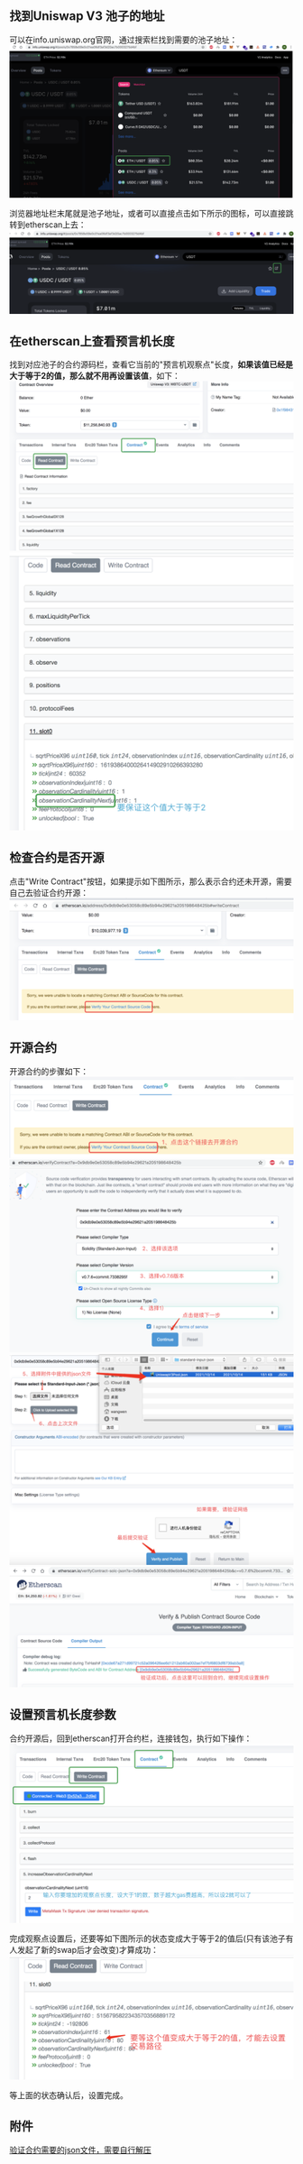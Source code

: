 ## 找到Uniswap V3 池子的地址

可以在info.uniswap.org官网，通过搜索栏找到需要的池子地址：
![1](../../assets/imgs/set_path_pool_1.png)

浏览器地址栏末尾就是池子地址，或者可以直接点击如下所示的图标，可以直接跳转到etherscan上去：
![2](../../assets/imgs/set_path_pool_2.png)

## 在etherscan上查看预言机长度

找到对应池子的合约源码栏，查看它当前的"预言机观察点"长度，**如果该值已经是大于等于2的值，那么就不用再设置该值**，如下：
![3](../../assets/imgs/set_path_pool_3.png)
![4](../../assets/imgs/set_path_pool_4.png)

## 检查合约是否开源
点击"Write Contract"按钮，如果提示如下图所示，那么表示合约还未开源，需要自己去验证合约开源：
![5](../../assets/imgs/set_path_pool_5.png)

## 开源合约

开源合约的步骤如下：
![6](../../assets/imgs/set_path_pool_6.png)
![7](../../assets/imgs/set_path_pool_7.png)
![8](../../assets/imgs/set_path_pool_8.png)
![9](../../assets/imgs/set_path_pool_9.png)

## 设置预言机长度参数

合约开源后，回到etherscan打开合约栏，连接钱包，执行如下操作：
![10](../../assets/imgs/set_path_pool_10.png)

完成观察点设置后，还要等如下图所示的状态变成大于等于2的值后(只有该池子有人发起了新的swap后才会改变)才算成功：
![11](../../assets/imgs/set_path_pool_11.png)

等上面的状态确认后，设置完成。


## 附件

<a href="../../assets/json/UniswapV3Pool.zip" target="_blank">验证合约需要的json文件，需要自行解压</a>
